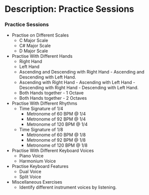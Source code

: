 # Description: Practice Sessions

### Practice Sessions
* Practise on Different Scales
    - C Major Scale
    - C# Major Scale
    - D Major Scale
* Practise With Different Hands
    - Right Hand
    - Left Hand
    - Ascending and Descending with Right Hand - Ascending and Descending with Left Hand.
    - Ascending with Right Hand - Ascending with Left Hand - Descending with Right Hand - Descending with Left Hand.
    - Both Hands together - 1 Octave
    - Both Hands together - 2 Octaves   
* Practise With Different Rhythms
    - Time Signature of 1/4
        - Metronome of 60 BPM @ 1/4
        - Metronome of 92 BPM @ 1/4
        - Metronome of 120 BPM @ 1/4
    - Time Signature of 1/8
        - Metronome of 60 BPM @ 1/8
        - Metronome of 92 BPM @ 1/8
        - Metronome of 120 BPM @ 1/8
* Practise With Different Keyboard Voices
    - Piano Voice
    - Harmonium Voice
* Practise Keyboard Features
    - Dual Voice
    - Split Voice
* Miscellaneous Exercises
    - Identify different instrument voices by listening.
